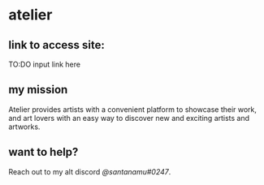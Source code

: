 # atelier

## link to access site:
TO:DO input link here

## my mission
Atelier provides artists with a convenient platform to showcase their work, and art lovers with an easy way to discover new and exciting artists and artworks. 

## want to help?
Reach out to my alt discord *@santanamu#0247*.